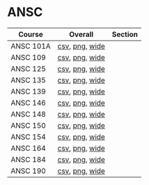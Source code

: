 # ANSC

| Course | Overall | Section |
| ------ | ------- | ------- |
| ANSC 101A | [csv](https://github.com/UCSD-Historical-Enrollment-Data/2025Winter/blob/main/overall/ANSC%20101A.csv), [png](https://raw.githubusercontent.com/UCSD-Historical-Enrollment-Data/2025Winter/main/plot_overall/ANSC%20101A.png), [wide](https://raw.githubusercontent.com/UCSD-Historical-Enrollment-Data/2025Winter/main/plot_overall_wide/ANSC%20101A.png) |  |
| ANSC 109 | [csv](https://github.com/UCSD-Historical-Enrollment-Data/2025Winter/blob/main/overall/ANSC%20109.csv), [png](https://raw.githubusercontent.com/UCSD-Historical-Enrollment-Data/2025Winter/main/plot_overall/ANSC%20109.png), [wide](https://raw.githubusercontent.com/UCSD-Historical-Enrollment-Data/2025Winter/main/plot_overall_wide/ANSC%20109.png) |  |
| ANSC 125 | [csv](https://github.com/UCSD-Historical-Enrollment-Data/2025Winter/blob/main/overall/ANSC%20125.csv), [png](https://raw.githubusercontent.com/UCSD-Historical-Enrollment-Data/2025Winter/main/plot_overall/ANSC%20125.png), [wide](https://raw.githubusercontent.com/UCSD-Historical-Enrollment-Data/2025Winter/main/plot_overall_wide/ANSC%20125.png) |  |
| ANSC 135 | [csv](https://github.com/UCSD-Historical-Enrollment-Data/2025Winter/blob/main/overall/ANSC%20135.csv), [png](https://raw.githubusercontent.com/UCSD-Historical-Enrollment-Data/2025Winter/main/plot_overall/ANSC%20135.png), [wide](https://raw.githubusercontent.com/UCSD-Historical-Enrollment-Data/2025Winter/main/plot_overall_wide/ANSC%20135.png) |  |
| ANSC 139 | [csv](https://github.com/UCSD-Historical-Enrollment-Data/2025Winter/blob/main/overall/ANSC%20139.csv), [png](https://raw.githubusercontent.com/UCSD-Historical-Enrollment-Data/2025Winter/main/plot_overall/ANSC%20139.png), [wide](https://raw.githubusercontent.com/UCSD-Historical-Enrollment-Data/2025Winter/main/plot_overall_wide/ANSC%20139.png) |  |
| ANSC 146 | [csv](https://github.com/UCSD-Historical-Enrollment-Data/2025Winter/blob/main/overall/ANSC%20146.csv), [png](https://raw.githubusercontent.com/UCSD-Historical-Enrollment-Data/2025Winter/main/plot_overall/ANSC%20146.png), [wide](https://raw.githubusercontent.com/UCSD-Historical-Enrollment-Data/2025Winter/main/plot_overall_wide/ANSC%20146.png) |  |
| ANSC 148 | [csv](https://github.com/UCSD-Historical-Enrollment-Data/2025Winter/blob/main/overall/ANSC%20148.csv), [png](https://raw.githubusercontent.com/UCSD-Historical-Enrollment-Data/2025Winter/main/plot_overall/ANSC%20148.png), [wide](https://raw.githubusercontent.com/UCSD-Historical-Enrollment-Data/2025Winter/main/plot_overall_wide/ANSC%20148.png) |  |
| ANSC 150 | [csv](https://github.com/UCSD-Historical-Enrollment-Data/2025Winter/blob/main/overall/ANSC%20150.csv), [png](https://raw.githubusercontent.com/UCSD-Historical-Enrollment-Data/2025Winter/main/plot_overall/ANSC%20150.png), [wide](https://raw.githubusercontent.com/UCSD-Historical-Enrollment-Data/2025Winter/main/plot_overall_wide/ANSC%20150.png) |  |
| ANSC 154 | [csv](https://github.com/UCSD-Historical-Enrollment-Data/2025Winter/blob/main/overall/ANSC%20154.csv), [png](https://raw.githubusercontent.com/UCSD-Historical-Enrollment-Data/2025Winter/main/plot_overall/ANSC%20154.png), [wide](https://raw.githubusercontent.com/UCSD-Historical-Enrollment-Data/2025Winter/main/plot_overall_wide/ANSC%20154.png) |  |
| ANSC 164 | [csv](https://github.com/UCSD-Historical-Enrollment-Data/2025Winter/blob/main/overall/ANSC%20164.csv), [png](https://raw.githubusercontent.com/UCSD-Historical-Enrollment-Data/2025Winter/main/plot_overall/ANSC%20164.png), [wide](https://raw.githubusercontent.com/UCSD-Historical-Enrollment-Data/2025Winter/main/plot_overall_wide/ANSC%20164.png) |  |
| ANSC 184 | [csv](https://github.com/UCSD-Historical-Enrollment-Data/2025Winter/blob/main/overall/ANSC%20184.csv), [png](https://raw.githubusercontent.com/UCSD-Historical-Enrollment-Data/2025Winter/main/plot_overall/ANSC%20184.png), [wide](https://raw.githubusercontent.com/UCSD-Historical-Enrollment-Data/2025Winter/main/plot_overall_wide/ANSC%20184.png) |  |
| ANSC 190 | [csv](https://github.com/UCSD-Historical-Enrollment-Data/2025Winter/blob/main/overall/ANSC%20190.csv), [png](https://raw.githubusercontent.com/UCSD-Historical-Enrollment-Data/2025Winter/main/plot_overall/ANSC%20190.png), [wide](https://raw.githubusercontent.com/UCSD-Historical-Enrollment-Data/2025Winter/main/plot_overall_wide/ANSC%20190.png) |  |
